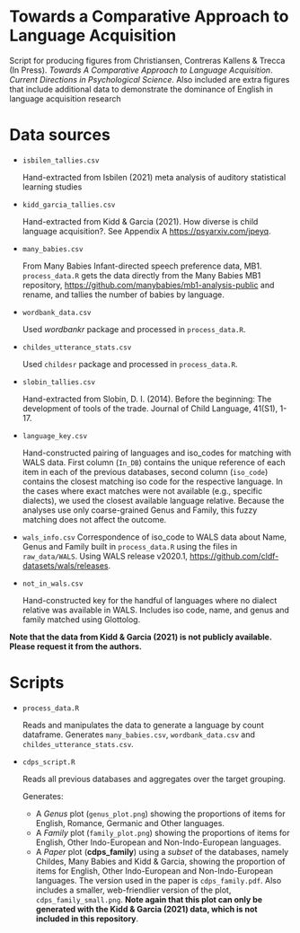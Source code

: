 # Towards a Comparative Approach to Language Acquisition
Script for producing figures from Christiansen, Contreras Kallens &amp; Trecca (In Press). *Towards A Comparative Approach to Language Acquisition*. *Current Directions in Psychological Science*. Also included are extra figures that include additional data to demonstrate the dominance of English in language acquisition research

# Data sources

* `isbilen_tallies.csv`

	Hand-extracted from Isbilen (2021) meta analysis of auditory statistical learning studies

* `kidd_garcia_tallies.csv`
	
	Hand-extracted from Kidd & Garcia (2021). How diverse is child language acquisition?. See Appendix A https://psyarxiv.com/jpeyq.

* `many_babies.csv`

	From Many Babies Infant-directed speech preference data, MB1. `process_data.R` gets the data directly from the Many Babies MB1 repository, https://github.com/manybabies/mb1-analysis-public and rename, and tallies the number of babies by language.

* `wordbank_data.csv`

	Used *wordbankr* package and processed in `process_data.R`.

* `childes_utterance_stats.csv`

	Used `childesr` package and processed in `process_data.R`.

* `slobin_tallies.csv`

	Hand-extracted from Slobin, D. I. (2014). Before the beginning: The development of tools of the trade. Journal of Child Language, 41(S1), 1-17.

* `language_key.csv`

	Hand-constructed pairing of languages and iso_codes for matching with WALS data. First column (`In_DB`) contains the unique reference of each item in each of the previous databases, second column (`iso_code`) contains the closest matching iso code for the respective language. In the cases where exact matches were not available (e.g., specific dialects), we used the closest available language relative. Because the analyses use only coarse-grained Genus and Family, this fuzzy matching does not affect the outcome.

* `wals_info.csv`
	Correspondence of iso_code to WALS data about Name, Genus and Family built in `process_data.R` using the files in `raw_data/WALS`. Using WALS release v2020.1, https://github.com/cldf-datasets/wals/releases.


* `not_in_wals.csv`

	Hand-constructed key for the handful of languages where no dialect relative was available in WALS. Includes iso code, name, and genus and family matched using Glottolog.




**Note that the data from Kidd & Garcia (2021) is not publicly available. Please request it from the authors.**

# Scripts

* `process_data.R`

	Reads and manipulates the data to generate a language by count dataframe. Generates `many_babies.csv`, `wordbank_data.csv` and `childes_utterance_stats.csv`.

* `cdps_script.R`

	Reads all previous databases and aggregates over the target grouping. 

	Generates:

	* A *Genus* plot (`genus_plot.png`) showing the proportions of items for English, Romance, Germanic and Other languages.
	* A *Family* plot (`family_plot.png`) showing the proportions of items for English, Other Indo-European and Non-Indo-European languages.
	* A *Paper* plot (**cdps_family**) using a *subset* of the databases, namely Childes, Many Babies and Kidd & Garcia, showing the proportion of items for English, Other Indo-European and Non-Indo-European languages. The version used in the paper is `cdps_family.pdf`. Also includes a smaller, web-friendlier version of the plot, `cdps_family_small.png`. **Note again that this plot can only be generated with the Kidd & Garcia (2021) data, which is not included in this repository**.
